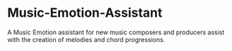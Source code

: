 # Music-Emotion-Assistant
A Music Emotion assistant for new music composers and producers assist with the creation of melodies and chord progressions.
